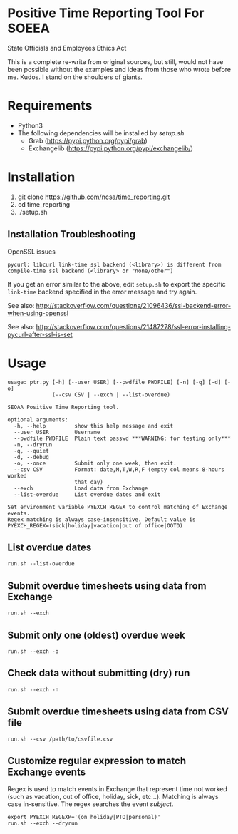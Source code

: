 # Positive Time Reporting Tool For SOEEA
State Officials and Employees Ethics Act

This is a complete re-write from original sources, but still, would not have been possible without the examples and ideas from those who wrote before me.  Kudos.  I stand on the shoulders of giants.

# Requirements
* Python3
* The following dependencies will be installed by *setup.sh*
  * Grab (https://pypi.python.org/pypi/grab)
  * Exchangelib (https://pypi.python.org/pypi/exchangelib/)

# Installation
1. git clone https://github.com/ncsa/time_reporting.git
1. cd time_reporting
1. ./setup.sh

## Installation Troubleshooting
OpenSSL issues
```
pycurl: libcurl link-time ssl backend (<library>) is different from compile-time ssl backend (<library> or "none/other")
```
If you get an error similar to the above, edit `setup.sh` to export the specific `link-time` backend specified in the error message and try again.

See also: http://stackoverflow.com/questions/21096436/ssl-backend-error-when-using-openssl

See also: http://stackoverflow.com/questions/21487278/ssl-error-installing-pycurl-after-ssl-is-set

# Usage
```
usage: ptr.py [-h] [--user USER] [--pwdfile PWDFILE] [-n] [-q] [-d] [-o]
              (--csv CSV | --exch | --list-overdue)

SEOAA Positive Time Reporting tool.

optional arguments:
  -h, --help         show this help message and exit
  --user USER        Username
  --pwdfile PWDFILE  Plain text passwd ***WARNING: for testing only***
  -n, --dryrun
  -q, --quiet
  -d, --debug
  -o, --once         Submit only one week, then exit.
  --csv CSV          Format: date,M,T,W,R,F (empty col means 8-hours worked
                     that day)
  --exch             Load data from Exchange
  --list-overdue     List overdue dates and exit

Set environment variable PYEXCH_REGEX to control matching of Exchange events.
Regex matching is always case-insensitive. Default value is
PYEXCH_REGEX=(sick|holiday|vacation|out of office|OOTO)
```

## List overdue dates
```
run.sh --list-overdue
```

## Submit overdue timesheets using data from Exchange
```
run.sh --exch
```

## Submit only one (oldest) overdue week
```
run.sh --exch -o 
```

## Check data without submitting (dry) run
```
run.sh --exch -n
```

## Submit overdue timesheets using data from CSV file
```
run.sh --csv /path/to/csvfile.csv
```

## Customize regular expression to match Exchange events
Regex is used to match events in Exchange that represent time not worked (such as
vacation, out of office, holiday, sick, etc...). Matching is always case
in-sensitive.  The regex searches the event *subject*.
```
export PYEXCH_REGEXP='(on holiday|PTO|personal)'
run.sh --exch --dryrun
```
